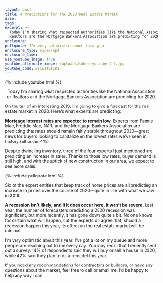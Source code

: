 ```yaml
---
layout: post
title: 4 Predictions for the 2020 Real Estate Market
date:
tags:
excerpt: >-
  Today I’m sharing what respected authorities like the National Association or
  Realtors and the Mortgage Bankers Association are predicting for 2020.
enclosure:
pullquote: I’m very optimistic about this year.
enclosure_type: video/mp4
enclosure_time:
use_youtube_image: true
youtube_alternate_image: /uploads/cohen-youtube-2-2.jpg
youtube_code: BsxwIf8I1KI
---
```


{% include youtube.html %}<center>Today I’m sharing what respected authorities like the National Association or Realtors and the Mortgage Bankers Association are predicting for 2020.</center>

On the tail of an interesting 2019, I’m going to give a forecast for the real estate market in 2020. Here’s what experts are predicting:&nbsp;

**Mortgage interest rates are expected to remain low.** Experts from Fannie Mae, Freddie Mac, NAR, and the Mortgage Bankers Association are predicting that rates should remain fairly stable throughout 2020—great news for buyers looking to capitalize on the lowest rates we’ve seen in history (all under 4%).&nbsp;

Despite dwindling inventory, three of the four experts I just mentioned are predicting an increase in sales. Thanks to those low rates, buyer demand is still high, and with the uptick of new construction in our area, we expect to see more sales.&nbsp;

{% include pullquote.html %}

Six of the expert entities that keep track of home prices are all predicting an increase in prices over the course of 2020—quite in line with what we saw in 2019.&nbsp;

**A recession isn’t likely, and if it does occur here, it won’t be severe.** Last year, the number of forecasters predicting a 2020 recession was significant, but more recently, it has gone down quite a bit. No one knows for certain what will happen, but the experts do agree that, should a recession happen this year, its effect on the real estate market will be minimal.&nbsp;

I’m very optimistic about this year. I’ve got a lot on my queue and more people are reaching out to me every day. You may recall that I recently sent out a survey. 14% of respondents said they will buy or sell a house in 2020, while 42% said they plan to do a remodel this year.&nbsp;

If you need any recommendations for contractors or builders, or have any questions about the market, feel free to call or email me. I’d be happy to help any way I can.&nbsp;